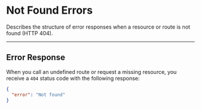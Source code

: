 # Not Found Errors

Describes the structure of error responses when a resource or route is not found (HTTP 404).

---

## Error Response
When you call an undefined route or request a missing resource, you receive a `404` status code with the following response:

```json
{
  "error": "Not found"
}
```

